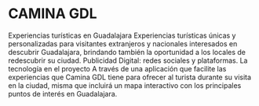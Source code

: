 # CAMINA GDL
Experiencias turísticas en Guadalajara
Experiencias turísticas únicas y personalizadas para visitantes extranjeros y nacionales interesados en descubrir Guadalajara, brindando también la oportunidad a los locales de redescubrir su ciudad.
Publicidad Digital: redes sociales y plataformas.
La tecnología en el proyecto
A través de una aplicación que facilite las experiencias que Camina GDL tiene para ofrecer al turista durante su visita en la ciudad, misma que incluirá un mapa interactivo con los principales puntos de interés en Guadalajara.
